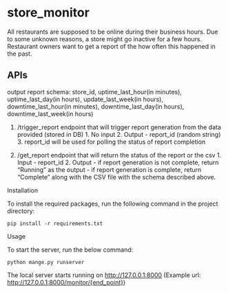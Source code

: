 # store_monitor

All restaurants are supposed to be online during their business hours. Due to some unknown reasons, a store might go inactive for a few hours. Restaurant owners want to get a report of the how often this happened in the past.

## APIs
output report schema:
store_id, uptime_last_hour(in minutes), uptime_last_day(in hours), update_last_week(in hours), downtime_last_hour(in minutes), downtime_last_day(in hours), downtime_last_week(in hours) 


1. /trigger_report endpoint that will trigger report generation from the data provided (stored in DB)
        1. No input 
        2. Output - report_id (random string) 
        3. report_id will be used for polling the status of report completion
        
        
2. /get_report endpoint that will return the status of the report or the csv
        1. Input - report_id
        2. Output
            - if report generation is not complete, return “Running” as the output
            - if report generation is complete, return “Complete” along with the CSV file with the schema described above.
            
Installation

To install the required packages, run the following command in the project directory:

    pip install -r requirements.txt
    
Usage

To start the server, run the below command:

    python mange.py runserver
  
  The local server starts running on http://127.0.0.1:8000
  (Example url: http://127.0.0.1:8000/monitor/{end_point})
